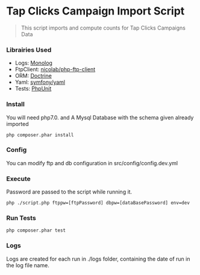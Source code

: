 # Tap Clicks Campaign Import Script

> This script imports and compute counts for Tap Clicks Campaigns Data

### Librairies Used

* Logs: [Monolog](https://github.com/Seldaek/monolog)
* FtpClient: [nicolab/php-ftp-client](https://github.com/Nicolab/php-ftp-client)
* ORM: [Doctrine](http://www.doctrine-project.org/)
* Yaml: [symfony/yaml](https://github.com/symfony/yaml)
* Tests: [PhpUnit](https://phpunit.de/)

### Install
You will need php7.0. and A Mysql Database with the schema given already imported
```
php composer.phar install
```

### Config

You can modify ftp and db configuration in src/config/config.dev.yml


### Execute
Password are passed to the script while running it.
```
php ./script.php ftppw=[ftpPassword] dbpw=[dataBasePassword] env=dev
```

### Run Tests
```
php composer.phar test
```

### Logs
Logs are created for each run in ./logs folder, containing the date of run in the log file name.